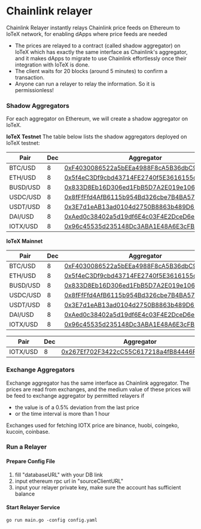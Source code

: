 # Chainlink relayer

Chainlink Relayer instantly relays Chainlink price feeds on Ethereum to IoTeX network, for enabling dApps where price feeds are needed

* The prices are relayed to a contract (called shadow aggregator) on IoTeX which has exactly the same interface as Chainlink's aggregator, and it makes dApps to migrate to use Chainlink effortlessly once their integration with IoTeX is done.
* The client waits for 20 blocks (around 5 minutes) to confirm a transaction.
* Anyone can run a relayer to relay the information. So it is permissionless!

### Shadow Aggregators

For each aggregator on Ethereum, we will create a shadow aggregator on IoTeX.

**IoTeX Testnet** The table below lists the shadow aggregators deployed on IoTeX testnet:

<table><thead><tr><th width="142">Pair</th><th width="89">Dec</th><th width="277">Aggregator</th><th width="266">Shadow Aggregator</th></tr></thead><tbody><tr><td>BTC/USD</td><td>8</td><td><a href="https://etherscan.io/address/0xF4030086522a5bEEa4988F8cA5B36dbC97BeE88c">0xF4030086522a5bEEa4988F8cA5B36dbC97BeE88c</a></td><td><a href="https://testnet.iotexscan.io/address/0xc4A29a94f12be03033daa4e6Ce9b9678c26275a2">0xc4A29a94f12be03033daa4e6Ce9b9678c26275a2</a></td></tr><tr><td>ETH/USD</td><td>8</td><td><a href="https://etherscan.io/address/0x5f4eC3Df9cbd43714FE2740f5E3616155c5b8419">0x5f4eC3Df9cbd43714FE2740f5E3616155c5b8419</a></td><td><a href="https://testnet.iotexscan.io/address/0x107DF34D3B2F471eEff880956957e5068A987b81">0x107DF34D3B2F471eEff880956957e5068A987b81</a></td></tr><tr><td>BUSD/USD</td><td>8</td><td><a href="https://etherscan.io/address/0x833D8Eb16D306ed1FbB5D7A2E019e106B960965A">0x833D8Eb16D306ed1FbB5D7A2E019e106B960965A</a></td><td><a href="https://testnet.iotexscan.io/address/0x8A6A4407c77F1e04C39bAd8C089D639cbda40Df5">0x8A6A4407c77F1e04C39bAd8C089D639cbda40Df5</a></td></tr><tr><td>USDC/USD</td><td>8</td><td><a href="https://etherscan.io/address/0x8fFfFfd4AfB6115b954Bd326cbe7B4BA576818f6">0x8fFfFfd4AfB6115b954Bd326cbe7B4BA576818f6</a></td><td><a href="https://testnet.iotexscan.io/address/0xB1aa8c29d96720A80AFe9e3F6CD48822D27C8d54">0xB1aa8c29d96720A80AFe9e3F6CD48822D27C8d54</a></td></tr><tr><td>USDT/USD</td><td>8</td><td><a href="https://etherscan.io/address/0x3E7d1eAB13ad0104d2750B8863b489D65364e32D">0x3E7d1eAB13ad0104d2750B8863b489D65364e32D</a></td><td><a href="https://testnet.iotexscan.io/address/0x63Bd61A642d1f3dbf1f47006AC03CD7e7eb72f63">0x63Bd61A642d1f3dbf1f47006AC03CD7e7eb72f63</a></td></tr><tr><td>DAI/USD</td><td>8</td><td><a href="https://etherscan.io/address/0xAed0c38402a5d19df6E4c03F4E2DceD6e29c1ee9">0xAed0c38402a5d19df6E4c03F4E2DceD6e29c1ee9</a></td><td><a href="https://testnet.iotexscan.io/address/0x9673b1b3fbB96E24f1C1AB40421Db9465f0f1151">0x9673b1b3fbB96E24f1C1AB40421Db9465f0f1151</a></td></tr><tr><td>IOTX/USD</td><td>8</td><td><a href="https://etherscan.io/address/0x96c45535d235148Dc3ABA1E48A6E3cFB3510f4E2">0x96c45535d235148Dc3ABA1E48A6E3cFB3510f4E2</a></td><td><a href="https://testnet.iotexscan.io/address/0xf55dA02f8266eC89A58C6De361cf92ce9cee21fe">0xf55dA02f8266eC89A58C6De361cf92ce9cee21fe</a></td></tr></tbody></table>

**IoTeX Mainnet**

<table><thead><tr><th width="146">Pair</th><th width="76">Dec</th><th width="269">Aggregator</th><th>Shadow Aggregator</th></tr></thead><tbody><tr><td>BTC/USD</td><td>8</td><td><a href="https://etherscan.io/address/0xF4030086522a5bEEa4988F8cA5B36dbC97BeE88c">0xF4030086522a5bEEa4988F8cA5B36dbC97BeE88c</a></td><td><a href="https://iotexscan.io/address/0x631f185E832DfBC3aDfeFa37c83aA23f75d0c8c7">0x631f185E832DfBC3aDfeFa37c83aA23f75d0c8c7</a></td></tr><tr><td>ETH/USD</td><td>8</td><td><a href="https://etherscan.io/address/0x5f4eC3Df9cbd43714FE2740f5E3616155c5b8419">0x5f4eC3Df9cbd43714FE2740f5E3616155c5b8419</a></td><td><a href="https://iotexscan.io/address/0x0a1886890c0633e32746bc5021E3c1EfAD2bd662">0x0a1886890c0633e32746bc5021E3c1EfAD2bd662</a></td></tr><tr><td>BUSD/USD</td><td>8</td><td><a href="https://etherscan.io/address/0x833D8Eb16D306ed1FbB5D7A2E019e106B960965A">0x833D8Eb16D306ed1FbB5D7A2E019e106B960965A</a></td><td><a href="https://iotexscan.io/address/0x071F9106A9957e530a4B48269e38640ebAfc0f34">0x071F9106A9957e530a4B48269e38640ebAfc0f34</a></td></tr><tr><td>USDC/USD</td><td>8</td><td><a href="https://etherscan.io/address/0x8fFfFfd4AfB6115b954Bd326cbe7B4BA576818f6">0x8fFfFfd4AfB6115b954Bd326cbe7B4BA576818f6</a></td><td><a href="https://iotexscan.io/address/0xC296E7e92B3Ce84e9bF5780a47eF231E14A4506d">0xC296E7e92B3Ce84e9bF5780a47eF231E14A4506d</a></td></tr><tr><td>USDT/USD</td><td>8</td><td><a href="https://etherscan.io/address/0x3E7d1eAB13ad0104d2750B8863b489D65364e32D">0x3E7d1eAB13ad0104d2750B8863b489D65364e32D</a></td><td><a href="https://iotexscan.io/address/0xa900b5eB48F5A1122F9bfA660dd0B61Ddc56C872">0xa900b5eB48F5A1122F9bfA660dd0B61Ddc56C872</a></td></tr><tr><td>DAI/USD</td><td>8</td><td><a href="https://etherscan.io/address/0xAed0c38402a5d19df6E4c03F4E2DceD6e29c1ee9">0xAed0c38402a5d19df6E4c03F4E2DceD6e29c1ee9</a></td><td><a href="https://iotexscan.io/address/0x95eBC95FF2b81866D7Bc1c3c1257533795CF96B7">0x95eBC95FF2b81866D7Bc1c3c1257533795CF96B7</a></td></tr><tr><td>IOTX/USD</td><td>8</td><td><a href="https://etherscan.io/address/0x96c45535d235148Dc3ABA1E48A6E3cFB3510f4E2">0x96c45535d235148Dc3ABA1E48A6E3cFB3510f4E2</a></td><td><a href="https://iotexscan.io/address/0x95eBC95FF2b81866D7Bc1c3c1257533795CF96B7">0x0F7AbD6b99d5D6876C812dAc22A2c8A8A6297D90</a></td></tr></tbody></table>

<table><thead><tr><th width="131.66666666666669">Pair</th><th width="86">Dec</th><th>Aggregator</th></tr></thead><tbody><tr><td>IOTX/USD</td><td>8</td><td><a href="https://iotexscan.io/address/0x267Ef702F3422cC55C617218a4fB84446F5Ec646">0x267Ef702F3422cC55C617218a4fB84446F5Ec646</a></td></tr></tbody></table>

### Exchange Aggregators

Exchange aggregator has the same interface as Chainlink aggregator. The prices are read from exchanges, and the medium value of these prices will be feed to exchange aggregator by permitted relayers if

* the value is of a 0.5% deviation from the last price
* or the time interval is more than 1 hour

Exchanges used for fetching IOTX price are binance, huobi, coingeko, kucoin, coinbase.

### Run a Relayer

#### Prepare Config File

1. fill "databaseURL" with your DB link
2. input ethereum rpc url in "sourceClientURL"
3. input your relayer private key, make sure the account has sufficient balance

#### Start Relayer Service

`go run main.go -config config.yaml`
